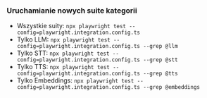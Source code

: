 ### Uruchamianie nowych suite kategorii

- Wszystkie suity: `npx playwright test --config=playwright.integration.config.ts`
- Tylko LLM: `npx playwright test --config=playwright.integration.config.ts --grep @llm`
- Tylko STT: `npx playwright test --config=playwright.integration.config.ts --grep @stt`
- Tylko TTS: `npx playwright test --config=playwright.integration.config.ts --grep @tts`
- Tylko Embeddings: `npx playwright test --config=playwright.integration.config.ts --grep @embeddings`
